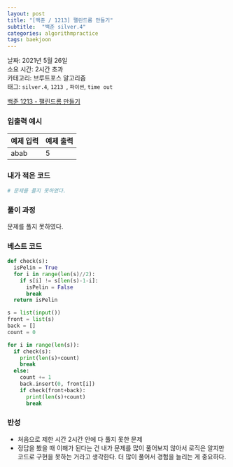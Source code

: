 ```yaml
---
layout: post
title: "[백준 / 1213] 팰린드롬 만들기"
subtitle:  "백준 silver.4"
categories: algorithmpractice
tags: baekjoon
---
```


날짜: 2021년 5월 26일  
소요 시간: 2시간 초과  
카테고리: 브루트포스 알고리즘  
태그: `silver.4`, `1213 `, `파이썬`, `time out`  


[백준 1213 - 팰린드롬 만들기](https://www.acmicpc.net/problem/1213)

### 입출력 예시  

|예제 입력|예제 출력|
|---|---|
|abab|5|

  
### 내가 적은 코드

```python
# 문제를 풀지 못하였다.
```

### 풀이 과정  

문제를 풀지 못하였다.

  
### 베스트 코드

```python
def check(s):
  isPelin = True
  for i in range(len(s)//2):
    if s[i] != s[len(s)-1-i]:
      isPelin = False
      break
  return isPelin

s = list(input())
front = list(s)
back = []
count = 0

for i in range(len(s)):
  if check(s):
    print(len(s)+count)
    break
  else:
    count += 1
    back.insert(0, front[i])
    if check(front+back):
      print(len(s)+count)
      break
```

### 반성

- 처음으로 제한 시간 2시간 안에 다 풀지 못한 문제
- 정답을 봤을 때 이해가 된다는 건 내가 문제를 많이 풀어보지 않아서 로직은 알지만 코드로 구현을 못하는 거라고 생각한다. 더 많이 풀어서 경험을 늘리는 게 중요하다.
